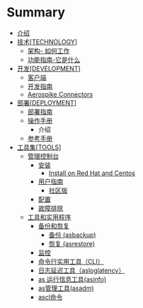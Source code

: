 # Summary

* [介绍](README.md)
* [技术[TECHNOLOGY]](teschenology/ji_672f5b_technology_].md)
   * [架构- 如何工作](teschenology/architecture/jia_6784-_ru_he_gong_zuo.md)
   * [功能指南-它是什么](teschenology/feature/gong_neng_zhi_5357-_ta_shi_shi_yao.md)
* [开发[DEVELOPMENT]](devlopment/kai_53d15b_development_].md)
   * [客户端](devlopment/client/ke_hu_duan.md)
   * [开发指南](devlopment/guides/kai_fa_zhi_nan.md)
   * [Aerospike Connectors](devlopment/connectors/aerospike_connectors.md)
* [部署[DEPLOYMENT]](deployment/bu_7f725b_deployment_].md)
   * [部署指南](deployment/guides/bu_shu_zhi_nan.md)
   * [操作手册](deployment/operations/cao_zuo_shou_ce.md)
       * 介绍
   * [参考手册](deployment/reference/can_kao_shou_ce.md)
* [工具集[TOOLS]](tools/gong_ju_96c65b_tools_].md)
   * [管理控制台](tools/management/guan_li_kong_zhi_tai.md)
       * [安装](tools/management/anzhuang_md.md)
           * [Install on Red Hat and Centos](tools/management/installon_red_hat_and_centos_md.md)
       * [用户指南](tools/management/yong_hu_zhi_nan.md)
           * [社区版](tools/management/she_qu_ban.md)
       * [配置](tools/management/pei_zhi.md)
       * [故障排除](tools/management/gu_zhang_pai_chu.md)
   * [工具和实用程序](tools/tools/gong_ju_he_shi_yong_cheng_xu.md)
       * [备份和恢复](tools/tools/bei_fen_he_hui_fu.md)
           * [备份 (asbackup)](tools/tools/bei_fen__asbackup.md)
           * [恢复 (asrestore)](tools/tools/hui_fu__asrestore.md)
       * [监控](tools/tools/jian_kong.md)
       * [命令行实用工具（CLI）](tools/tools/ming_ling_xing_shi_yong_gong_ju_ff08_cli.md)
       * [日志延迟工具（asloglatency）](tools/tools/ri_zhi_yan_chi_gong_ju_ff08_asloglatency.md)
       * [as 运行信息工具(asinfo)](tools/tools/as_yun_xing_xin_xi_gong_517728_asinfo.md)
       * [as管理工具(asadm)](tools/tools/asguan_li_gong_517728_asadm.md)
       * [ascl命令](tools/tools/asclming_ling.md)

